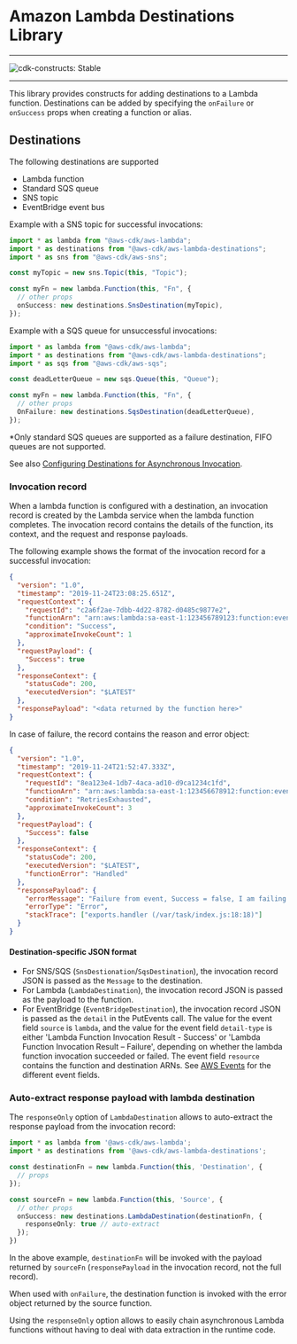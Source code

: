 # Amazon Lambda Destinations Library

<!--BEGIN STABILITY BANNER-->

---

![cdk-constructs: Stable](https://img.shields.io/badge/cdk--constructs-stable-success.svg?style=for-the-badge)

---

<!--END STABILITY BANNER-->

This library provides constructs for adding destinations to a Lambda function.
Destinations can be added by specifying the `onFailure` or `onSuccess` props when creating a function or alias.

## Destinations

The following destinations are supported

- Lambda function
- Standard SQS queue
- SNS topic
- EventBridge event bus

Example with a SNS topic for successful invocations:

```ts
import * as lambda from "@aws-cdk/aws-lambda";
import * as destinations from "@aws-cdk/aws-lambda-destinations";
import * as sns from "@aws-cdk/aws-sns";

const myTopic = new sns.Topic(this, "Topic");

const myFn = new lambda.Function(this, "Fn", {
  // other props
  onSuccess: new destinations.SnsDestination(myTopic),
});
```

Example with a SQS queue for unsuccessful invocations:

```ts
import * as lambda from "@aws-cdk/aws-lambda";
import * as destinations from "@aws-cdk/aws-lambda-destinations";
import * as sqs from "@aws-cdk/aws-sqs";

const deadLetterQueue = new sqs.Queue(this, "Queue");

const myFn = new lambda.Function(this, "Fn", {
  // other props
  OnFailure: new destinations.SqsDestination(deadLetterQueue),
});
```

\*Only standard SQS queues are supported as a failure destination, FIFO queues are not supported.

See also [Configuring Destinations for Asynchronous Invocation](https://docs.aws.amazon.com/lambda/latest/dg/invocation-async.html#invocation-async-destinations).

### Invocation record

When a lambda function is configured with a destination, an invocation record is created by the Lambda service
when the lambda function completes. The invocation record contains the details of the function, its context, and
the request and response payloads.

The following example shows the format of the invocation record for a successful invocation:

```json
{
  "version": "1.0",
  "timestamp": "2019-11-24T23:08:25.651Z",
  "requestContext": {
    "requestId": "c2a6f2ae-7dbb-4d22-8782-d0485c9877e2",
    "functionArn": "arn:aws:lambda:sa-east-1:123456789123:function:event-destinations:$LATEST",
    "condition": "Success",
    "approximateInvokeCount": 1
  },
  "requestPayload": {
    "Success": true
  },
  "responseContext": {
    "statusCode": 200,
    "executedVersion": "$LATEST"
  },
  "responsePayload": "<data returned by the function here>"
}
```

In case of failure, the record contains the reason and error object:

```json
{
  "version": "1.0",
  "timestamp": "2019-11-24T21:52:47.333Z",
  "requestContext": {
    "requestId": "8ea123e4-1db7-4aca-ad10-d9ca1234c1fd",
    "functionArn": "arn:aws:lambda:sa-east-1:123456678912:function:event-destinations:$LATEST",
    "condition": "RetriesExhausted",
    "approximateInvokeCount": 3
  },
  "requestPayload": {
    "Success": false
  },
  "responseContext": {
    "statusCode": 200,
    "executedVersion": "$LATEST",
    "functionError": "Handled"
  },
  "responsePayload": {
    "errorMessage": "Failure from event, Success = false, I am failing!",
    "errorType": "Error",
    "stackTrace": ["exports.handler (/var/task/index.js:18:18)"]
  }
}
```

#### Destination-specific JSON format

- For SNS/SQS (`SnsDestionation`/`SqsDestination`), the invocation record JSON is passed as the `Message` to the destination.
- For Lambda (`LambdaDestination`), the invocation record JSON is passed as the payload to the function.
- For EventBridge (`EventBridgeDestination`), the invocation record JSON is passed as the `detail` in the PutEvents call.
  The value for the event field `source` is `lambda`, and the value for the event field `detail-type`
  is either 'Lambda Function Invocation Result - Success' or 'Lambda Function Invocation Result – Failure',
  depending on whether the lambda function invocation succeeded or failed. The event field `resource`
  contains the function and destination ARNs. See [AWS Events](https://docs.aws.amazon.com/eventbridge/latest/userguide/aws-events.html)
  for the different event fields.

### Auto-extract response payload with lambda destination

The `responseOnly` option of `LambdaDestination` allows to auto-extract the response payload from the
invocation record:

```ts
import * as lambda from '@aws-cdk/aws-lambda';
import * as destinations from '@aws-cdk/aws-lambda-destinations';

const destinationFn = new lambda.Function(this, 'Destination', {
  // props
});

const sourceFn = new lambda.Function(this, 'Source', {
  // other props
  onSuccess: new destinations.LambdaDestination(destinationFn, {
    responseOnly: true // auto-extract
  });
})
```

In the above example, `destinationFn` will be invoked with the payload returned by `sourceFn`
(`responsePayload` in the invocation record, not the full record).

When used with `onFailure`, the destination function is invoked with the error object returned
by the source function.

Using the `responseOnly` option allows to easily chain asynchronous Lambda functions without
having to deal with data extraction in the runtime code.
